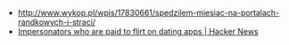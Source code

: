 - http://www.wykop.pl/wpis/17830661/spedzilem-miesiac-na-portalach-randkowych-i-straci/
- [Impersonators who are paid to flirt on dating apps | Hacker News](https://news.ycombinator.com/item?id=16936652)
